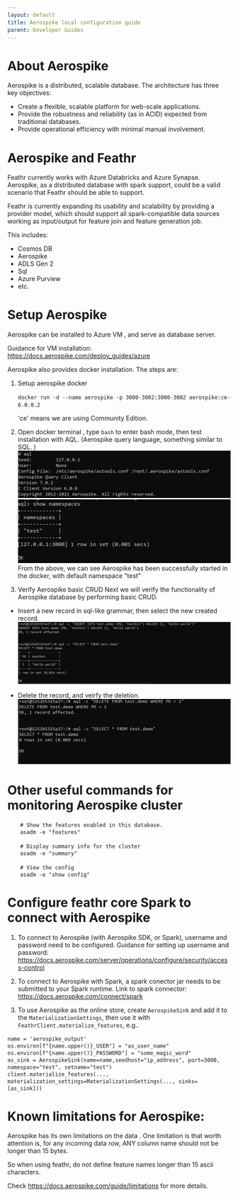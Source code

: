 ```yaml
---
layout: default
title: Aerospike local configuration guide
parent: Developer Guides
---
```


# About Aerospike

Aerospike is a distributed, scalable database. The architecture has three key objectives:

- Create a flexible, scalable platform for web-scale applications.
- Provide the robustness and reliability (as in ACID) expected from traditional databases.
- Provide operational efficiency with minimal manual involvement.

# Aerospike and Feathr

Feathr currently works with Azure Databricks and Azure Synapse. Aerospike, as a distributed database with spark support, could be a valid scenario that Feathr should be able to support. 

Feathr is currently expanding its usability and scalability by providing a provider model, which should support all spark-compatible data sources working as input/output for feature join and feature generation job. 

This includes: 
- Cosmos DB
- Aerospike
- ADLS Gen 2
- Sql 
- Azure Purview
- etc. 

# Setup Aerospike

Aerospike can be installed to Azure VM , and serve as database server. 

Guidance for VM installation: https://docs.aerospike.com/deploy_guides/azure

Aerospike also provides docker installation. The steps are: 

1. 	Setup aerospike docker 

	`docker run -d --name aerospike -p 3000-3002:3000-3002 aerospike:ce-6.0.0.2`

    'ce' means we are using Community Edition. 

1. Open docker terminal , type `bash` to enter bash mode, then test installation with AQL. (Aerospike query language, something similar to SQL. )
![aql_verification](./images/aerospike_aql.png)
![aql_verification1](./images/aerospike_aql_1.png)
From the above, we can see Aerospike has been successfully started in the docker, with default namespace "test"


1. Verify Aerospike basic CRUD
Next we will verify the functionality of Aerospike database by performing basic CRUD. 
- Insert a new record in sql-like grammar, then select the new created record.
![crud_verification](./images/aerospike_crud.png)

- Delete the record, and veirfy the deletion. 
![crud_verification1](./images/aerospike_crud_1.png)

# Other useful commands for monitoring Aerospike cluster
```
	# Show the features enabled in this database.
	asadm -e "features"
	
	# Display summary info for the cluster
	asadm -e "summary"
	
	# View the config
	asadm -e "show config"
```

# Configure feathr core Spark to connect with Aerospike

1. To connect to Aerospike (with Aerospike SDK, or Spark), username and password need to be configured. 
Guidance for setting up username and password:
https://docs.aerospike.com/server/operations/configure/security/access-control

2. To connect to Aerospike with Spark, a spark conector jar needs to be submitted to your Spark runtime. 
Link to spark connector: 
https://docs.aerospike.com/connect/spark

3. To use Aerospike as the online store, create `AerospikeSink` and add it to the `MaterializationSettings`, then use it with `FeathrClient.materialize_features`, e.g..

```
name = 'aerospike_output'
os.environ[f"{name.upper()}_USER"] = "as_user_name"
os.environ[f"{name.upper()}_PASSWORD"] = "some_magic_word"
as_sink = AerospikeSink(name=name,seedhost="ip_address", port=3000, namespace="test", setname="test")
client.materialize_features(..., materialization_settings=MaterializationSettings(..., sinks=[as_sink]))
```


# Known limitations for Aerospike:
Aerospike has its own limitations on the data . 
One limitation is that worth attention is, for any incoming data row, ANY column name should not be longer than 15 bytes.

So when using feathr, do not define feature names longer than 15 ascii characters.

Check 
https://docs.aerospike.com/guide/limitations for more details.



